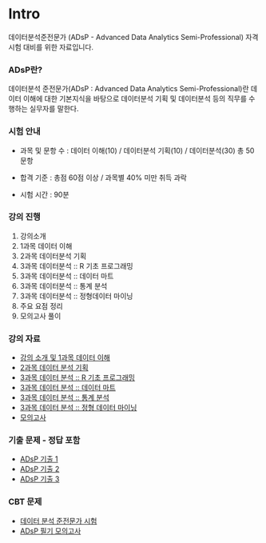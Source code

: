 # Intro

데이터분석준전문가 (ADsP - Advanced Data Analytics Semi-Professional) 자격 시험 대비를 위한 자료입니다.

### ADsP란?
데이터분석 준전문가(ADsP : Advanced Data Analytics Semi-Professional)란 데이터 이해에 대한 기본지식을 바탕으로 데이터분석 기획 및 데이터분석 등의 직무를 수행하는 실무자를 말한다.

### 시험 안내

- 과목 및 문항 수 : 데이터 이해(10) / 데이터분석 기획(10) / 데이터분석(30) 총 50문항

- 합격 기준 : 총점 60점 이상 / 과목별 40% 미만 취득 과락

- 시험 시간 : 90분

### 강의 진행

1. 강의소개
2. 1과목 데이터 이해
3. 2과목 데이터분석 기획
4. 3과목 데이터분석 :: R 기초 프로그래밍
5. 3과목 데이터분석 :: 데이터 마트
5. 3과목 데이터분석 :: 통계 분석
6. 3과목 데이터분석 :: 정형데이터 마이닝
7. 주요 요점 정리
8. 모의고사 풀이

### 강의 자료

- [강의 소개 및 1과목 데이터 이해](./ADsP_2025_seowon_1.pptx)
- [2과목 데이터 분석 기획](./ADsP_2025_seowon_2.pptx)
- [3과목 데이터 분석 :: R 기초 프로그래밍](./ADsP_2025_seowon_3_R.pptx)
- [3과목 데이터 분석 :: 데이터 마트](./ADsP_2025_seowon_3_DataMart.pptx)
- [3과목 데이터 분석 :: 통계 분석](./ADsP_2025_seowon_3_Statistics.pptx)
- [3과목 데이터 분석 :: 정형 데이터 마이닝](./ADsP_2025_seowon_3_Structured.pptx)
- [모의고사](./ADsP_2025_seowon_test.pptx)

### 기출 문제 - 정답 포함

- [ADsP 기출 1](./ADsP_test_1.pdf)
- [ADsP 기출 2](./ADsP_test_2.pdf)
- [ADsP 기출 3](./ADsP_test_3.pdf)

### CBT 문제

- [데이터 분석 준전문가 시험](https://newbt.kr/%EC%8B%9C%ED%97%98/%EB%8D%B0%EC%9D%B4%ED%84%B0%EB%B6%84%EC%84%9D%20%EC%A4%80%EC%A0%84%EB%AC%B8%EA%B0%80)
- [ADsP 필기 모의고사](https://cbt.youngjin.com/exam/index.php?no=80)